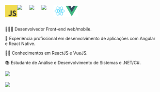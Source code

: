 <div>
  <div style="display: flex;">
    <img src="https://raw.githubusercontent.com/github/explore/80688e429a7d4ef2fca1e82350fe8e3517d3494d/topics/javascript/javascript.png" width="40">
    <img src="https://encrypted-tbn0.gstatic.com/images?q=tbn:ANd9GcQ3s6Xh8Q4XKaxYMAYB92fssHJaMgrcf3RIbg&usqp=CAU" width="40">
    <img src="https://raw.githubusercontent.com/jmnote/z-icons/master/svg/csharp.svg" width="40">           
    <img src="https://encrypted-tbn0.gstatic.com/images?q=tbn:ANd9GcTIriiMvVEzbgeGyR9bF86NA1BH64k1w5EY7g&usqp=CAU" width="40">
    <img src="https://raw.githubusercontent.com/github/explore/80688e429a7d4ef2fca1e82350fe8e3517d3494d/topics/react/react.png" width="40">  
    <img src="https://raw.githubusercontent.com/github/explore/80688e429a7d4ef2fca1e82350fe8e3517d3494d/topics/vue/vue.png" width="40">
  </div>
  <br>

  <p>👨🏻‍💻 Desenvolvedor Front-end web/mobile.</p>
  <p>🚀 Experiência profissional em desenvolvimento de aplicações com Angular e React Native.</p>
  <p>👨‍🎓 Conhecimentos em ReactJS e VueJS.</p>
  <p>📚 Estudante de Análise e Desenvolvimento de Sistemas e .NET/C#.</p>
  

  <img src="https://media0.giphy.com/media/iIqmM5tTjmpOB9mpbn/giphy.gif">
  
  <br>
  <br>
  <a href="https://www.linkedin.com/in/aquiles-silva-dos-santos-/" target="_blank">
    <img src="https://encrypted-tbn0.gstatic.com/images?q=tbn:ANd9GcSUkC13MHFDlshhneUoFeRGC31Q0hM-q7GUgQ&usqp=CAU" width="40">
  </a> 
</div>
